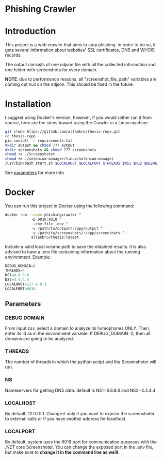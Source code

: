 
# Phishing Crawler

# Introduction
This project is a web crawler that aims to stop phishing. In order to do so, it gets several information about websites' SSL certificates, DNS and WHOIS records.

The output consists of one ndjson file with all the collected information and one folder with screenshots for every domain.

**NOTE**: due to performance reasons, all "screenshot_file_path" variables are coming out null on the ndjson. This should be fixed in the future.

# Installation

I suggest using Docker's version, however, if you would rather run it from source, here are the steps toward using the Crawler in a Linux machine:

```bash
git clone https://github.com/allanbru/thesis-repo.git
cd thesis-repo
pip install -r requirements.txt
mkdir output && chmod 777 output
mkdir screenshots && chmod 777 screenshots
chmod +x ./Screenshoter
chmod +x ./selenium-manager/linux/selenium-manager
/usr/bin/bash start.sh $LOCALHOST $LOCALPORT $THREADS $NS1 $NS2 $DEBUG_DOMAIN
```
See [parameters](#Parameters) for more info

# Docker

You can run this project in Docker using the following command:

```bash
docker run --name phishingcrawler ^
			-p 9018:9018 ^
			--env-file .env ^
			-v /path/to/output/:/app/output ^
			-v /path/to/screenshots/:/app/screenshots ^
			allanbru/thesis:latest
```
Include a valid local volume path to save the obtained results.
It is also advised to have a .env file containing information about the running environment. Example:
```js
DEBUG_DOMAIN=0
THREADS=4
NS1=8.8.8.8
NS2=4.4.4.4
LOCALHOST=127.0.0.1
LOCALPORT=9018
```
## Parameters

### DEBUG DOMAIN
From input.csv, select a domain to analyze its homophones ONLY. Then, enter its id as in the environment variable. If DEBUG_DOMAIN=0, then all domains are going to be analyzed. 

### THREADS
The number of threads in which the python script and the Screenshoter will run.

### NS
Nameservers for getting DNS data: default is NS1=8.8.8.8 and NS2=4.4.4.4

### LOCALHOST
By default, 127.0.0.1. Change it only if you want to expose the screenshoter to external calls or if you have another address for localhost.

### LOCALPORT
By default, system uses the 9018 port for communication purposes with the .NET core Screenshoter. You can change the exposed port in the .env file, but make sure to **change it in the command line as well!**.

